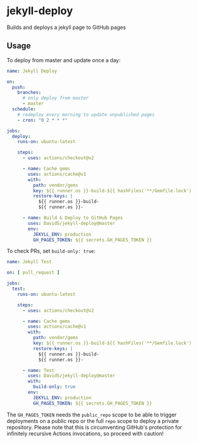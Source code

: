 # jekyll-deploy

Builds and deploys a jekyll page to GitHub pages

## Usage

To deploy from master and update once a day:
```yaml
name: Jekyll Deploy

on:
  push:
    branches:
      # only deploy from master
      - master
  schedule:
    # redeploy every morning to update unpublished pages
    - cron: "0 2 * * *"

jobs:
  deploy:
    runs-on: ubuntu-latest

    steps:
      - uses: actions/checkout@v2

      - name: Cache gems
        uses: actions/cache@v1
        with:
          path: vendor/gems
          key: ${{ runner.os }}-build-${{ hashFiles('**/Gemfile.lock') }}
          restore-keys: |
            ${{ runner.os }}-build-
            ${{ runner.os }}-

      - name: Build & Deploy to GitHub Pages
        uses: DavidS/jekyll-deploy@master
        env:
          JEKYLL_ENV: production
          GH_PAGES_TOKEN: ${{ secrets.GH_PAGES_TOKEN }}
```

To check PRs, set `build-only: true`:

```yaml
name: Jekyll Test

on: [ pull_request ]

jobs:
  test:
    runs-on: ubuntu-latest

    steps:
      - uses: actions/checkout@v2

      - name: Cache gems
        uses: actions/cache@v1
        with:
          path: vendor/gems
          key: ${{ runner.os }}-build-${{ hashFiles('**/Gemfile.lock') }}
          restore-keys: |
            ${{ runner.os }}-build-
            ${{ runner.os }}-

      - name: Test
        uses: DavidS/jekyll-deploy@master
        with:
          build-only: true
        env:
          JEKYLL_ENV: production
          GH_PAGES_TOKEN: ${{ secrets.GH_PAGES_TOKEN }}
```

The `GH_PAGES_TOKEN` needs the `public_repo` scope to be able to trigger deployments on a public repo or the full `repo` scope to deploy a private repository. Please note that this is circumventing GitHub's protection for infinitely recursive Actions invocations, so proceed with caution!
